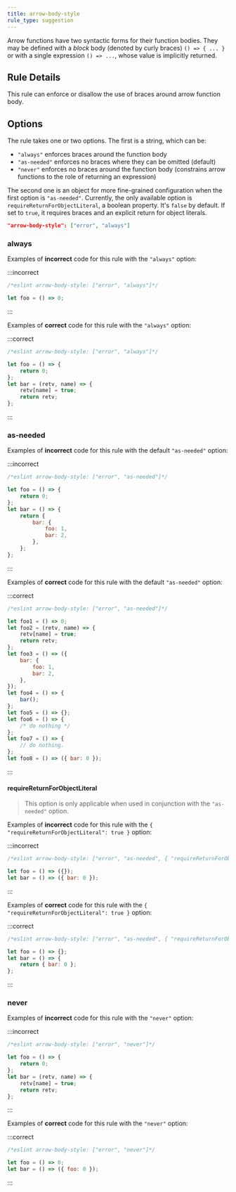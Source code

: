 ```yaml
---
title: arrow-body-style
rule_type: suggestion
---
```


Arrow functions have two syntactic forms for their function bodies. They may be defined with a _block_ body (denoted by curly braces) `() => { ... }` or with a single expression `() => ...`, whose value is implicitly returned.

## Rule Details

This rule can enforce or disallow the use of braces around arrow function body.

## Options

The rule takes one or two options. The first is a string, which can be:

- `"always"` enforces braces around the function body
- `"as-needed"` enforces no braces where they can be omitted (default)
- `"never"` enforces no braces around the function body (constrains arrow functions to the role of returning an expression)

The second one is an object for more fine-grained configuration when the first option is `"as-needed"`. Currently, the only available option is `requireReturnForObjectLiteral`, a boolean property. It's `false` by default. If set to `true`, it requires braces and an explicit return for object literals.

```json
"arrow-body-style": ["error", "always"]
```

### always

Examples of **incorrect** code for this rule with the `"always"` option:

:::incorrect

```js
/*eslint arrow-body-style: ["error", "always"]*/

let foo = () => 0;
```

:::

Examples of **correct** code for this rule with the `"always"` option:

:::correct

```js
/*eslint arrow-body-style: ["error", "always"]*/

let foo = () => {
    return 0;
};
let bar = (retv, name) => {
    retv[name] = true;
    return retv;
};
```

:::

### as-needed

Examples of **incorrect** code for this rule with the default `"as-needed"` option:

:::incorrect

```js
/*eslint arrow-body-style: ["error", "as-needed"]*/

let foo = () => {
    return 0;
};
let bar = () => {
    return {
        bar: {
            foo: 1,
            bar: 2,
        },
    };
};
```

:::

Examples of **correct** code for this rule with the default `"as-needed"` option:

:::correct

```js
/*eslint arrow-body-style: ["error", "as-needed"]*/

let foo1 = () => 0;
let foo2 = (retv, name) => {
    retv[name] = true;
    return retv;
};
let foo3 = () => ({
    bar: {
        foo: 1,
        bar: 2,
    },
});
let foo4 = () => {
    bar();
};
let foo5 = () => {};
let foo6 = () => {
    /* do nothing */
};
let foo7 = () => {
    // do nothing.
};
let foo8 = () => ({ bar: 0 });
```

:::

#### requireReturnForObjectLiteral

> This option is only applicable when used in conjunction with the `"as-needed"` option.

Examples of **incorrect** code for this rule with the `{ "requireReturnForObjectLiteral": true }` option:

:::incorrect

```js
/*eslint arrow-body-style: ["error", "as-needed", { "requireReturnForObjectLiteral": true }]*/

let foo = () => ({});
let bar = () => ({ bar: 0 });
```

:::

Examples of **correct** code for this rule with the `{ "requireReturnForObjectLiteral": true }` option:

:::correct

```js
/*eslint arrow-body-style: ["error", "as-needed", { "requireReturnForObjectLiteral": true }]*/

let foo = () => {};
let bar = () => {
    return { bar: 0 };
};
```

:::

### never

Examples of **incorrect** code for this rule with the `"never"` option:

:::incorrect

```js
/*eslint arrow-body-style: ["error", "never"]*/

let foo = () => {
    return 0;
};
let bar = (retv, name) => {
    retv[name] = true;
    return retv;
};
```

:::

Examples of **correct** code for this rule with the `"never"` option:

:::correct

```js
/*eslint arrow-body-style: ["error", "never"]*/

let foo = () => 0;
let bar = () => ({ foo: 0 });
```

:::
